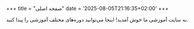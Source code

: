 +++
title = "صفحه اصلی"
date = '2025-08-05T21:16:35+02:00'
+++

به سایت آموزشی ما خوش آمدید! اینجا می‌توانید دوره‌های مختلف آموزشی را پیدا کنید.
